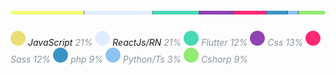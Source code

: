  <!-- Saalve, sou o vampyrsoda, o proprio.  :) -->

<h1 align="center">
<img src="./assets/image/perbarL.svg" />
</h1>

![CodeBall](/assets/image/yellowball.svg) *JavaScript* <span style="color:#8B949E;"> *21%* </span> ![CodeBall](/assets/image/iceball.svg) *ReactJs/RN* <span style="color: #8B949E;"> *21%* ![CodeBall](/assets/image/cyanball.svg) *Flutter* <span style="color: #8B949E;"> *12%* </span> ![CodeBall](/assets/image/purpleball.svg) *Css* <span style="color: #8B949E;"> *13%* </span> ![CodeBall](/assets/image/pinkball.svg) *Sass* <span style="color: #8B949E;"> *12%* </span> ![CodeBall](/assets/image/blueball.svg) *php* <span style="color: #8B949E;"> *9%* </span> ![CodeBall](/assets/image/greyblueball.svg) *Python/Ts* <span style="color: #8B949E;"> *3%* </span> ![CodeBall](/assets/image/greenball.svg) *Csharp* <span style="color: #8B949E;"> *9%* </span> 
<!---->
